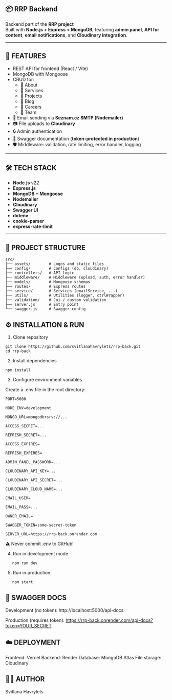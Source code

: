 ## 📦 RRP Backend

Backend part of the **RRP project**  
Built with **Node.js + Express + MongoDB**, featuring **admin panel**, **API for content**, **email notifications**, and **Cloudinary integration**.

---

## 🚀 FEATURES

- REST API for frontend (React / Vite)
- MongoDB with Mongoose
- CRUD for:
  - 🔹 About
  - 🔹 Services
  - 🔹 Projects
  - 🔹 Blog
  - 🔹 Careers
  - 🔹 Team
- 📩 Email sending via **Seznam.cz SMTP (Nodemailer)**
- 📷 File uploads to **Cloudinary**
- 🔒 Admin authentication
- 📝 Swagger documentation (**token-protected in production**)
- 🛡 Middleware: validation, rate limiting, error handler, logging

---

## 🛠 TECH STACK

- **Node.js** v22
- **Express.js**
- **MongoDB + Mongoose**
- **Nodemailer**
- **Cloudinary**
- **Swagger UI**
- **dotenv**
- **cookie-parser**
- **express-rate-limit**

---

## 📂 PROJECT STRUCTURE

```plaintext
src/
├── assets/        # Logos and static files
├── config/        # Configs (db, cloudinary)
├── controllers/   # API logic
├── middleware/    # Middleware (upload, auth, error handler)
├── models/        # Mongoose schemas
├── routes/        # Express routes
├── service/       # Services (emailService, ...)
├── utils/         # Utilities (logger, ctrlWrapper)
├── validation/    # Joi / custom validation
├── server.js      # Entry point
└── swagger.js     # Swagger config
```

## ⚙️ INSTALLATION & RUN

1. Clone repository

```plaintext
git clone https://github.com/svitlanahavrylets/rrp-back.git
cd rrp-back
```

2. Install dependencies

```plaintext
npm install
```

3. Configure environment variables

Create a .env file in the root directory:

```plaintext
PORT=5000

NODE_ENV=development

MONGO_URL=mongodb+srv://...

ACCESS_SECRET=...

REFRESH_SECRET=...

ACCESS_EXPIRES=

REFRESH_EXPIRES=

ADMIN_PANEL_PASSWORD=...

CLOUDINARY_API_KEY=...

CLOUDINARY_API_SECRET=...

CLOUDINARY_CLOUD_NAME=...

EMAIL_USER=

EMAIL_PASS=...

OWNER_EMAIL=

SWAGGER_TOKEN=some-secret-token

SERVER_URL=https://rrp-back.onrender.com
```

⚠️ Never commit .env to GitHub!

4. Run in development mode

```plaintext
   npm run dev
```

5. Run in production

```plaintext
   npm start
```

## 📑 SWAGGER DOCS

Development (no token):
http://localhost:5000/api-docs

Production (requires token):
https://rrp-back.onrender.com/api-docs?token=YOUR_SECRET

## ☁️ DEPLOYMENT

Frontend: Vercel
Backend: Render
Database: MongoDB Atlas
File storage: Cloudinary

## 👩‍💻 AUTHOR

Svitlana Havrylets
